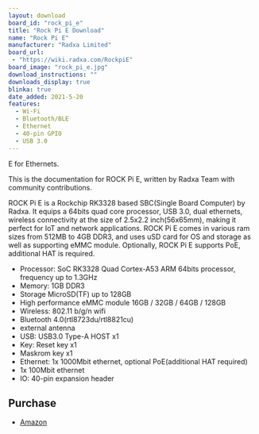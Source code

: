 ```yaml
---
layout: download
board_id: "rock_pi_e"
title: "Rock Pi E Download"
name: "Rock Pi E"
manufacturer: "Radxa Limited"
board_url:
 - "https://wiki.radxa.com/RockpiE"
board_image: "rock_pi_e.jpg"
download_instructions: ""
downloads_display: true
blinka: true
date_added: 2021-5-20
features:
  - Wi-Fi
  - Bluetooth/BLE
  - Ethernet
  - 40-pin GPIO
  - USB 3.0
---
```


E for Ethernets.

This is the documentation for ROCK Pi E, written by Radxa Team with community contributions.

ROCK Pi E is a Rockchip RK3328 based SBC(Single Board Computer) by Radxa. It equips a 64bits quad core processor, USB 3.0, dual ethernets, wireless connectivity at the size of 2.5x2.2 inch(56x65mm), making it perfect for IoT and network applications. ROCK Pi E comes in various ram sizes from 512MB to 4GB DDR3, and uses uSD card for OS and storage as well as supporting eMMC module. Optionally, ROCK Pi E supports PoE, additional HAT is required.

 * Processor: SoC RK3328 Quad Cortex-A53 ARM 64bits processor, frequency up to 1.3GHz
 * Memory: 1GB DDR3
 * Storage MicroSD(TF) up to 128GB
 * High performance eMMC module 16GB / 32GB / 64GB / 128GB
 * Wireless: 802.11 b/g/n wifi
 * Bluetooth 4.0(rtl8723du/rtl8821cu)
 * external antenna
 * USB: USB3.0 Type-A HOST x1
 * Key: Reset key x1
 * Maskrom key x1
 * Ethernet: 1x 1000Mbit ethernet, optional PoE(additional HAT required)
 * 1x 100Mbit ethernet
 * IO: 40-pin expansion header

## Purchase
 * [Amazon](https://www.amazon.com/Rockchip-RK3328-Computer-Support-OpenWRT/dp/B08DG3S7K6)
